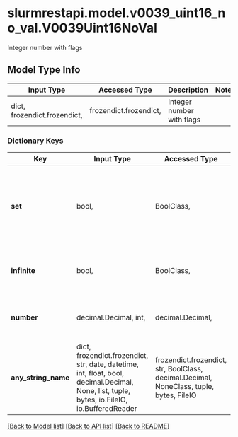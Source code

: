 # slurmrestapi.model.v0039_uint16_no_val.V0039Uint16NoVal

Integer number with flags

## Model Type Info
Input Type | Accessed Type | Description | Notes
------------ | ------------- | ------------- | -------------
dict, frozendict.frozendict,  | frozendict.frozendict,  | Integer number with flags | 

### Dictionary Keys
Key | Input Type | Accessed Type | Description | Notes
------------ | ------------- | ------------- | ------------- | -------------
**set** | bool,  | BoolClass,  | True if number has been set. False if number is unset | [optional] if omitted the server will use the default value of False
**infinite** | bool,  | BoolClass,  | True if number has been set to infinite. \&quot;set\&quot; and \&quot;number\&quot; will be ignored. | [optional] 
**number** | decimal.Decimal, int,  | decimal.Decimal,  | If set is True the number will be set with value. Otherwise ignore number contents. | [optional] value must be a 64 bit integer
**any_string_name** | dict, frozendict.frozendict, str, date, datetime, int, float, bool, decimal.Decimal, None, list, tuple, bytes, io.FileIO, io.BufferedReader | frozendict.frozendict, str, BoolClass, decimal.Decimal, NoneClass, tuple, bytes, FileIO | any string name can be used but the value must be the correct type | [optional]

[[Back to Model list]](../../README.md#documentation-for-models) [[Back to API list]](../../README.md#documentation-for-api-endpoints) [[Back to README]](../../README.md)

